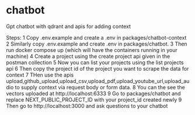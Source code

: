 # chatbot
Gpt chatbot with qdrant and apis for adding context

Steps:
1 Copy .env.example and create a .env in packages/chatbot-context
2 Similarly copy .env.example and create .env in packages/chatbot.
3 Then run docker compose up (which will have the containers running in your machine)
4 Create a project using the create project api given in the postman
collection
5 Now you can list your projects using the list projects api
6 Then copy the project id of the project you want to scrape the 
data for context
7 THen use the apis upload,github_upload,upload_csv,upload_pdf,upload_youtube_url,upload_audio to supply context via request body or 
form data.
8 You can the see the vectors uploaded at http://localhost:6333
9 Go to packages/chatbot and replace NEXT_PUBLIC_PROJECT_ID with your project_id created newly 
9 Then go to http://localhost:3000 and  ask questions to your chatbot 